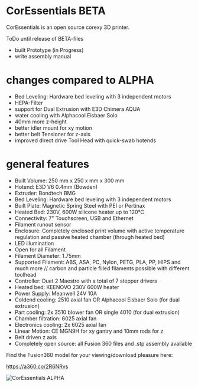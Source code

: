 # CorEssentials BETA
CorEssentials is an open source corexy 3D printer.

ToDo until release of BETA-files
- built Prototype (in Progress)
- write assembly manual

# changes compared to ALPHA
- Bed Leveling: Hardware bed leveling with 3 independent motors
- HEPA-Filter
- support for Dual Extrusion with E3D Chimera AQUA
- water cooling with Alphacool Eisbaer Solo
- 40mm more z-height
- better idler mount for xy motion
- better belt Tensioner for z-axis
- improved direct drive Tool Head with quick-swab hotends

# general features
- Built Volume: 250 mm x 250 x mm x 300 mm
- Hotend: E3D V6 0.4mm (Bowden)
- Extruder: Bondtech BMG
- Bed Leveling: Hardware bed leveling with 3 independent motors
- Built Plate: Magnetic Spring Steel with PEI or Pertinax
- Heated Bed: 230V, 600W silicone heater up to 120°C
- Connectivity: 7" Touchscreen, USB and Ethernet
- Filament runout sensor
- Enclosure: Completely enclosed print volume with active temperature regulation and passive heated chamber (through heated bed)
- LED illumination
- Open for all Filament
- Filament Diameter: 1.75mm
- Supported Filament: ABS, ASA, PC, Nylon, PETG, PLA, PP, HIPS and much more // carbon and  particle filled filaments possible with different toolhead
- Controller: Duet 2 Maestro with a total of 7 stepper drivers
- Heated bed: KEENOVO 230V 600W heater
- Power Supply: Meanwell 24V 10A 
- Coldend cooling: 2510 axial fan OR Alphacool Eisbaer Solo (for dual extrusion)
- Part cooling: 2x 3510 blower fan OR single 4010 (for dual extrusion)
- Chamber filtration: 6025 axial fan
- Electronics cooling: 2x 6025 axial fan
- Linear Motion: CE MGN9H for xy gantry and 10mm rods for z
- Belt driven z axis
- Completely open source: all Fusion 360 files and .stp assembly available

Find the Fusion360 model for your viewing/download pleasure here:

https://a360.co/2R6NRvs

![CorEssentials ALPHA](https://github.com/MacNite/CorEssentials/blob/master/CorEssentials_Outer.jpg?raw=true)
